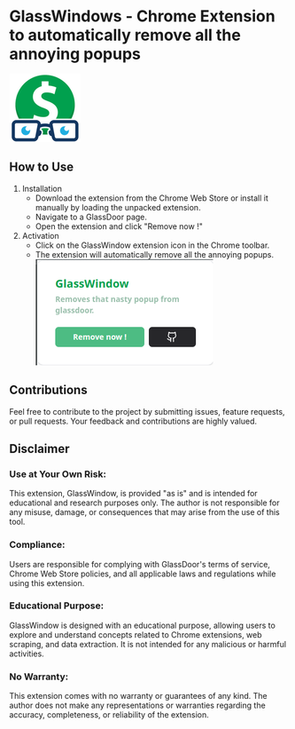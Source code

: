 # GlassWindows - Chrome Extension to automatically remove all the annoying popups
![](./imgs/icon-128.png)

## How to Use
1. Installation
    - Download the extension from the Chrome Web Store or install it manually by loading the unpacked extension.
    - Navigate to a GlassDoor page.
    - Open the extension and click "Remove now !"
2. Activation
    - Click on the GlassWindow extension icon in the Chrome toolbar.
    - The extension will automatically remove all the annoying popups.
![](./imgs/2024-03-29_01-41.png)

## Contributions
Feel free to contribute to the project by submitting issues, feature requests, or pull requests. Your feedback and contributions are highly valued.

## Disclaimer
### Use at Your Own Risk:
This extension, GlassWindow, is provided "as is" and is intended for educational and research purposes only. The author is not responsible for any misuse, damage, or consequences that may arise from the use of this tool.

### Compliance:
Users are responsible for complying with GlassDoor's terms of service, Chrome Web Store policies, and all applicable laws and regulations while using this extension.

### Educational Purpose:
GlassWindow is designed with an educational purpose, allowing users to explore and understand concepts related to Chrome extensions, web scraping, and data extraction. It is not intended for any malicious or harmful activities.

### No Warranty:
This extension comes with no warranty or guarantees of any kind. The author does not make any representations or warranties regarding the accuracy, completeness, or reliability of the extension.

